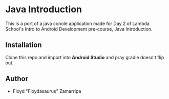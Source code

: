 # Java Introduction
This is a port of a java conole application made for Day 2 of Lambda School's Intro to Android Development pre-course, Java Introduction.

## Installation
Clone this repo and import into **Android Studio** and pray gradle doesn't flip out.

## Author
* Floyd "Floydasaurus" Zamarripa
